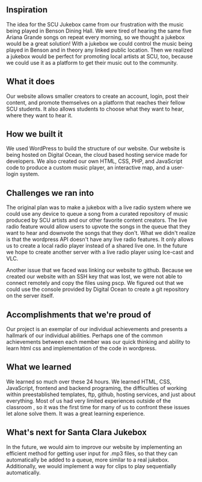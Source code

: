 ## Inspiration
The idea for the SCU Jukebox came from our frustration with the music being played in Benson Dining Hall. We were tired of hearing the same five Ariana Grande songs on repeat every morning, so we thought a jukebox would be a great solution! With a jukebox we could control the music being played in Benson and in theory any linked public location. Then we realized a jukebox would be perfect for promoting local artists at SCU, too, because we could use it as a platform to get their music out to the community. 

## What it does
Our website allows smaller creators to create an account, login, post their content, and promote themselves on a platform that reaches their fellow SCU students. It also allows students to choose what they want to hear, where they want to hear it.

## How we built it
We used WordPress to build the structure of our website. Our website is being hosted on Digital Ocean, the cloud based hosting service made for developers. We also created our own HTML, CSS, PHP, and JavaScript code to produce a custom music player, an interactive map, and a user-login system.

## Challenges we ran into
The original plan was to make a jukebox with a live radio system where we could use any device to queue a song from a curated repository of music produced by SCU artists and our other favorite content creators. The live radio feature would allow users to upvote the songs in the queue that they want to hear and downvote the songs that they don't. What we didn't realize is that the wordpress API doesn't have any live radio features. It only allows us to create a local radio player instead of a shared live one. In the future we hope to create another server with a live radio player using Ice-cast and VLC. 

Another issue that we faced was linking our website to github. Because we created our website with an SSH key that was lost, we were not able to connect remotely and copy the files using pscp. We figured out that we could use the console provided by Digital Ocean to create a git repository on the server itself.

## Accomplishments that we're proud of
Our project is an exemplar of our individual achievements and presents a hallmark of our individual abilities. Perhaps one of the common achievements between each member was our quick thinking and ability to learn html css and implementation of the code in wordpress.

## What we learned
We learned so much over these 24 hours. We learned HTML, CSS, JavaScript, frontend and backend programing, the difficulties of working within preestablished templates, ftp, github, hosting services, and just about everything. Most of us had very limited experiences outside of the classroom , so it was the first time for many of us to confront these issues let alone solve them.  It was a great learning experience.

## What's next for Santa Clara Jukebox
In the future, we would aim to improve our website by implementing an efficient method for getting user input for .mp3 files, so that they can automatically be added to a queue, more similar to a real jukebox. Additionally, we would implement a way for clips to play sequentially automatically.
